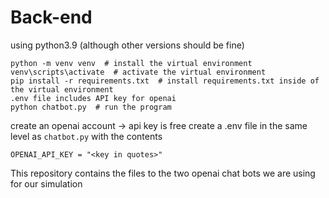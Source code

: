 # Back-end

using python3.9 (although other versions should be fine)

```
python -m venv venv  # install the virtual environment
venv\scripts\activate  # activate the virtual environment
pip install -r requirements.txt  # install requirements.txt inside of the virtual environment
.env file includes API key for openai
python chatbot.py  # run the program
```

create an openai account -> api key is free
create a .env file in the same level as `chatbot.py` with the contents
```env
OPENAI_API_KEY = "<key in quotes>"
```



This repository contains the files to the two openai chat bots we are using for our simulation
